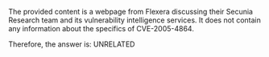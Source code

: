 The provided content is a webpage from Flexera discussing their Secunia Research team and its vulnerability intelligence services. It does not contain any information about the specifics of CVE-2005-4864.

Therefore, the answer is: UNRELATED